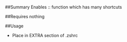 ##Summary
Enables :: function which has many shortcuts

##Requires
nothing

##Usage
* Place in EXTRA section of .zshrc
